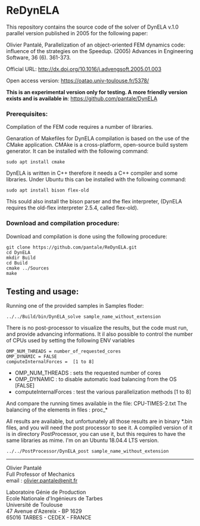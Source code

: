 # ReDynELA
This repository contains the source code of the solver of DynELA v.1.0 parallel version published in 2005 for the following paper:

Olivier Pantalé, Parallelization of an object-oriented FEM dynamics code: influence of the strategies on the Speedup. (2005) Advances in Engineering Software, 36 (6). 361-373.

Official URL: http://dx.doi.org/10.1016/j.advengsoft.2005.01.003

Open access version: https://oatao.univ-toulouse.fr/5378/

**This is an experimental version only for testing. A more friendly version exists and is available in**: https://github.com/pantale/DynELA

### Prerequisites:

Compilation of the FEM code requires a number of libraries.

Genaration of Makefiles for DynELA compilation is based on the use of the CMake application. CMAke is a cross-platform, open-source build system generator. It can be installed with the following command:

	sudo apt install cmake

DynELA is written in C++ therefore it needs a C++ compiler and some libraries. Under Ubuntu this can be installed with the following command:

	sudo apt install bison flex-old

This sould also install the bison parser and the flex interpreter, (DynELA requires the old-flex interpreter 2.5.4, called flex-old).

### Download and compilation procedure:

Download and compilation is done using the following procedure:

	git clone https://github.com/pantale/ReDynELA.git
	cd DynELA
	mkdir Build
	cd Build
	cmake ../Sources
	make
	
## Testing and usage:

Running one of the provided samples in Samples floder:

	../../Build/bin/DynELA_solve sample_name_without_extension
	
There is no post-processor to visualize the results, but the code must run, and provide advancing informations. It il also possible to control the number of CPUs used by setting the following ENV variables

	OMP_NUM_THREADS = number_of_requested_cores
	OMP_DYNAMIC = FALSE
	computeInternalForces =  [1 to 8]

- OMP_NUM_THREADS : sets the requested number of cores
- OMP_DYNAMIC : to disable automatic load balancing from the OS [FALSE]
- computeInternalForces : test the various parallelization methods [1 to 8]

And compare the running times available in the file: CPU-TIMES-2.txt
The balancing of the elements in files : proc_*

All results are available, but unfortunately all those results are in binary *.bin files, and you will need the post processor to see it. A compiled version of it is in directory PostProcessor, you can use it, but this requires to have the same libraries as mime. I'm on an Ubuntu 18.04.4 LTS version.

	../../PostProcessor/DynELA_post sample_name_without_extension
	
***
Olivier Pantalé  
Full Professor of Mechanics  
email : olivier.pantale@enit.fr

Laboratoire Génie de Production  
Ecole Nationale d'Ingénieurs de Tarbes  
Université de Toulouse  
47 Avenue d'Azereix - BP 1629  
65016 TARBES - CEDEX - FRANCE